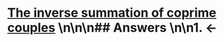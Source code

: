 # [The inverse summation of coprime couples](https://projecteuler.net/problem=441) \n\n\n## Answers \n\n1. &larr;

